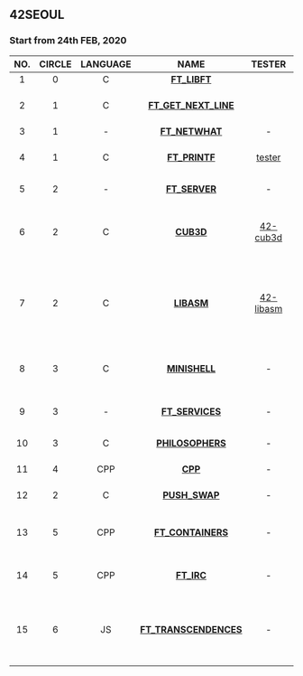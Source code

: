 ## 42SEOUL
### Start from 24th FEB, 2020

|NO.|CIRCLE|LANGUAGE|NAME|TESTER|CONTENTS|
|:--:|:--:|:---:|:---:|:---:|:--|
|1|0|C|[**FT_LIBFT**](./01_FT_LIBFT)|||
|2|1|C|[**FT_GET_NEXT_LINE**](./02_FT_GNL)||linked list, open(), close()|
|3|1| - |[**FT_NETWHAT**](./03_FT_NETWHAT)| - ||
|4|1|C|[**FT_PRINTF**](./04_FT_PRINTF/)|[tester](./04_FT_PRINTF/README.md)|make functions work|
|5|2| - |[**FT_SERVER**](./05_FT_SERVER)| - |Docker, Dockerfile|
|6|2|C|[**CUB3D**](./06_CUB3D)|[42-cub3d](https://github.com/Glagan/42-cub3d)|minilibX, raycasting, dfs, bmp file, library file|
|7|2|C|[**LIBASM**](./07_LIBASM)|[42-libasm](https://github.com/Glagan/42-libasm)|assembly language, 64bits calling convention, nasm, gdb, register|
|8|3| C |[**MINISHELL**](./08_MINISHELL)| - |builtin functions, fork, pipeline|
|9|3| - |[**FT_SERVICES**](./09_FT_SERVICES)| - |kubernetes, minikube, docker|
|10|3| C |[**PHILOSOPHERS**](./10_PHILOSOPHERS)| - |process, thread|
|11|4| CPP |[**CPP**](./11_CPP)| - | cpp language |
|12|2| C |[**PUSH_SWAP**](./12_PUSH_SWAP)| - | stack, quick sort |
|13|5| CPP |[**FT_CONTAINERS**](./12_FT_CONTAINERS)| - | stack, queue, vector, list, map |
|14|5| CPP |[**FT_IRC**](./14_FT_IRC)| - | Internet Relay Chat, OOP |
|15|6| JS | [**FT_TRANSCENDENCES**](./15_FT_TRANSCENDENCES)| - | JS, TS, nestJS, socketIO, React, Bootstrap5, CRA |
